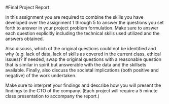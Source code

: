 #Final Project Report

In this assignment you are required to combine the skills you have developed over the assignment 1 through 5 to answer the questions you set forth to answer in your project problem formulation. Make sure to answer each question explicitly including the technical skills used
utilized and the answers obtained.

Also discuss, which of the original questions could not be identified and why (e.g. lack of data, lack of skills as covered in the current class, ethical issues)? If needed, swap the original questions with a reasonable question that is similar in spirit but answerable with the data and the skillsets available. Finally, also discuss the societal implications (both positive and negative) of the work undertaken.

Make sure to interpret your findings and describe how you will present the findings to the CTO of the company. (Each project will require a 5 minute class presentation to accompany the report.)
